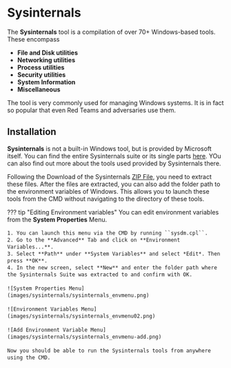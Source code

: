 # Sysinternals

The **Sysinternals** tool is a compilation of over 70+ Windows-based tools. These encompass

- **File and Disk utilities**
- **Networking utilities**
- **Process utilities**
- **Security utilities**
- **System Information**
- **Miscellaneous**

The tool is very commonly used for managing Windows systems. It is in fact so popular that even Red Teams and adversaries use them.


## Installation

**Sysinternals** is not a built-in Windows tool, but is provided by Microsoft itself. You can find the entire Sysinternals suite or its single parts [here](https://learn.microsoft.com/en-us/sysinternals/downloads/). YOu can also find out more about the tools used provided by Sysinternals there.

Following the Download of the Sysinternals [ZIP File](https://download.sysinternals.com/files/SysinternalsSuite.zip), you need to extract these files. After the files are extracted, you can also add the folder path to the environment variables of Windows. This allows you to launch these tools from the CMD without navigating to the directory of these tools.

??? tip "Editing Environment variables"
    You can edit environment variables from the **System Properties** Menu. 

    1. You can launch this menu via the CMD by running ``sysdm.cpl``. 
    2. Go to the **Advanced** Tab and click on **Environment Variables...**.
    3. Select **Path** under **System Variables** and select *Edit*. Then press **OK**.
    4. In the new screen, select **New** and enter the folder path where the Sysinternals Suite was extracted to and confirm with OK.

    ![System Properties Menu](images/sysinternals/sysinternals_envmenu.png)

    ![Environment Variables Menu](images/sysinternals/sysinternals_envmenu02.png)

    ![Add Environment Variable Menu](images/sysinternals/sysinternals_envmenu-add.png)

    Now you should be able to run the Sysinternals tools from anywhere using the CMD.



